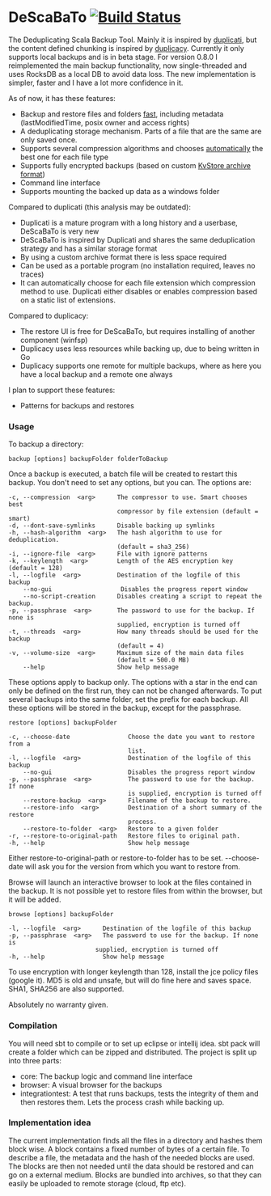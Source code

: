 
DeScaBaTo [![Build Status](https://travis-ci.org/Stivo/DeScaBaTo.png?branch=master)](https://travis-ci.org/Stivo/DeScaBaTo)
=========


The Deduplicating Scala Backup Tool. Mainly it is inspired by [duplicati](http://www.duplicati.com/), but the content
defined chunking is inspired by [duplicacy](http://www.duplicacy.com/). Currently it only supports local backups and is
in beta stage. For version 0.8.0 I reimplemented the main backup functionality, now single-threaded and uses RocksDB as
a local DB to avoid data loss. The new implementation is simpler, faster and I have a lot more confidence in it.

As of now, it has these features:

- Backup and restore files and folders [fast](https://github.com/Stivo/DeScaBaTo/wiki/Performance), including metadata (lastModifiedTime, posix owner and access rights)
- A deduplicating storage mechanism. Parts of a file that are the same are only saved once.
- Supports several compression algorithms and
  chooses [automatically](https://github.com/Stivo/DeScaBaTo/wiki/Smart-Compression-Decider) the best one for each file
  type
- Supports fully encrypted backups (based on
  custom [KvStore archive format](https://github.com/Stivo/DeScaBaTo/wiki/KvStore-archive-format))
- Command line interface
- Supports mounting the backed up data as a windows folder

Compared to duplicati (this analysis may be outdated):

- Duplicati is a mature program with a long history and a userbase, DeScaBaTo is very new
- DeScaBaTo is inspired by Duplicati and shares the same deduplication strategy and has a similar storage format
- By using a custom archive format there is less space required
- Can be used as a portable program (no installation required, leaves no traces)
- It can automatically choose for each file extension which compression method to use. Duplicati either disables or
  enables compression based on a static list of extensions.

Compared to duplicacy:

- The restore UI is free for DeScaBaTo, but requires installing of another component (winfsp)
- Duplicacy uses less resources while backing up, due to being written in Go
- Duplicacy supports one remote for multiple backups, where as here you have a local backup and a remote one always

I plan to support these features:

- Patterns for backups and restores

### Usage

To backup a directory:

    backup [options] backupFolder folderToBackup
    
Once a backup is executed, a batch file will be created to restart this backup. You don't need to set any options, but you can. The options are:

    -c, --compression  <arg>      The compressor to use. Smart chooses best
                                  compressor by file extension (default = smart)
    -d, --dont-save-symlinks      Disable backing up symlinks
    -h, --hash-algorithm  <arg>   The hash algorithm to use for deduplication.
                                  (default = sha3_256)
    -i, --ignore-file  <arg>      File with ignore patterns
    -k, --keylength  <arg>        Length of the AES encryption key (default = 128)
    -l, --logfile  <arg>          Destination of the logfile of this backup
        --no-gui                   Disables the progress report window
        --no-script-creation      Disables creating a script to repeat the backup.
    -p, --passphrase  <arg>       The password to use for the backup. If none is
                                  supplied, encryption is turned off
    -t, --threads  <arg>          How many threads should be used for the backup
                                  (default = 4)
    -v, --volume-size  <arg>      Maximum size of the main data files
                                  (default = 500.0 MB)
        --help                    Show help message
  
These options apply to backup only. The options with a star in the end can only be defined on the first run, they can not be changed afterwards. To put several backups into the same folder, set the prefix for each backup. All these options will be stored in the backup, except for the passphrase. 

    restore [options] backupFolder 

    -c, --choose-date                Choose the date you want to restore from a
                                     list.
    -l, --logfile  <arg>             Destination of the logfile of this backup
        --no-gui                     Disables the progress report window
    -p, --passphrase  <arg>          The password to use for the backup. If none
                                     is supplied, encryption is turned off
        --restore-backup  <arg>      Filename of the backup to restore.
        --restore-info  <arg>        Destination of a short summary of the restore
                                     process.
        --restore-to-folder  <arg>   Restore to a given folder
    -r, --restore-to-original-path   Restore files to original path.
    -h, --help                       Show help message

Either restore-to-original-path or restore-to-folder has to be set. --choose-date will ask you for the version from which you want to restore from.

Browse will launch an interactive browser to look at the files contained in the backup. It is not possible yet to restore files from within the browser, but it will be added.

    browse [options] backupFolder
    
    -l, --logfile  <arg>      Destination of the logfile of this backup
    -p, --passphrase  <arg>   The password to use for the backup. If none is
                            supplied, encryption is turned off
    -h, --help                Show help message

To use encryption with longer keylength than 128, install the jce policy files (google it). MD5 is old and unsafe, but will do fine here and saves space. SHA1, SHA256 are also supported.

Absolutely no warranty given. 

### Compilation
You will need sbt to compile or to set up eclipse or intellij idea. sbt pack will create a folder which can be zipped and distributed.
The project is split up into three parts:
- core: The backup logic and command line interface
- browser: A visual browser for the backups
- integrationtest: A test that runs backups, tests the integrity of them and then restores them. Lets the process crash while backing up.

### Implementation idea
The current implementation finds all the files in a directory and hashes them block wise. A block contains a fixed number of bytes of a certain file. To describe a file, the metadata and the hash of the needed blocks are used. 
The blocks are then not needed until the data should be restored and can go on a external medium. Blocks are bundled into archives, so that they can easily be uploaded to remote storage (cloud, ftp etc). 
